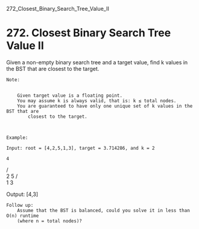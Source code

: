 272_Closest_Binary_Search_Tree_Value_II
# 272. Closest Binary Search Tree Value II

Given a non-empty binary search tree and a target value, find k values in the BST that
        are closest to the target.

    Note:

    
        Given target value is a floating point.
        You may assume k is always valid, that is: k ≤ total nodes.
        You are guaranteed to have only one unique set of k values in the BST that are
            closest to the target.
        
    

    Example:

    Input: root = [4,2,5,1,3], target = 3.714286, and k = 2

    4
   / \
  2   5
 / \
1   3

Output: [4,3]

    Follow up:
        Assume that the BST is balanced, could you solve it in less than O(n) runtime
        (where n = total nodes)?
